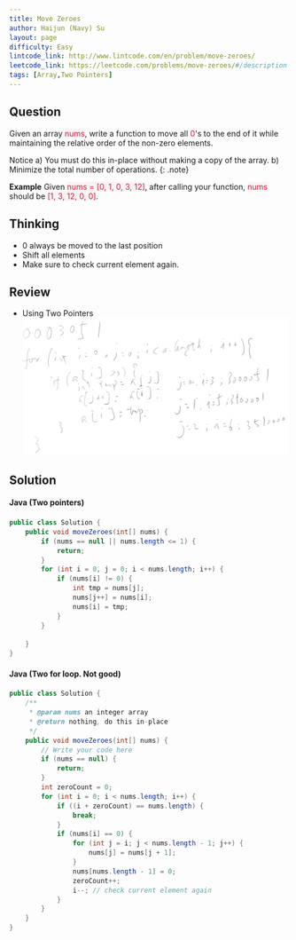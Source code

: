 ```yaml
---
title: Move Zeroes
author: Haijun (Navy) Su
layout: page
difficulty: Easy
lintcode_link: http://www.lintcode.com/en/problem/move-zeroes/
leetcode_link: https://leetcode.com/problems/move-zeroes/#/description
tags: [Array,Two Pointers]
---
```

## Question
Given an array <font style="color: #C72541; background: #F9F2F4;">nums</font>, write a function to move all <font style="color: #C72541; background: #F9F2F4;">0</font>'s to the end of it while maintaining the relative order of the non-zero elements.

<i class="fa fa-info-circle" aria-hidden="true"></i> Notice
a) You must do this in-place without making a copy of the array.
b) Minimize the total number of operations.
{: .note}

**Example**
Given <font style="color: #C72541; background: #F9F2F4;">nums = [0, 1, 0, 3, 12]</font>, after calling your function, <font style="color: #C72541; background: #F9F2F4;">nums</font> should be <font style="color: #C72541; background: #F9F2F4;">[1, 3, 12, 0, 0]</font>.

## Thinking
* 0 always be moved to the last position
* Shift all elements
* Make sure to check current element again.

## Review
* Using Two Pointers
![Move Zeros](/images/Lintcode/MoveZeros.png)

## Solution
#### Java (Two pointers)
~~~ java
public class Solution {
    public void moveZeroes(int[] nums) {
        if (nums == null || nums.length <= 1) {
            return;
        }
        for (int i = 0, j = 0; i < nums.length; i++) {
            if (nums[i] != 0) {
                int tmp = nums[j];
                nums[j++] = nums[i];
                nums[i] = tmp;
            }
        }
        
    }
}
~~~

#### Java (Two for loop. Not good)
~~~ java
public class Solution {
    /**
     * @param nums an integer array
     * @return nothing, do this in-place
     */
    public void moveZeroes(int[] nums) {
        // Write your code here
        if (nums == null) {
            return;
        }
        int zeroCount = 0;
        for (int i = 0; i < nums.length; i++) {
            if ((i + zeroCount) == nums.length) {
                break;
            }
            if (nums[i] == 0) {
                for (int j = i; j < nums.length - 1; j++) {
                    nums[j] = nums[j + 1];
                }
                nums[nums.length - 1] = 0;
                zeroCount++;
                i--; // check current element again
            }
        }
    }
}
~~~
